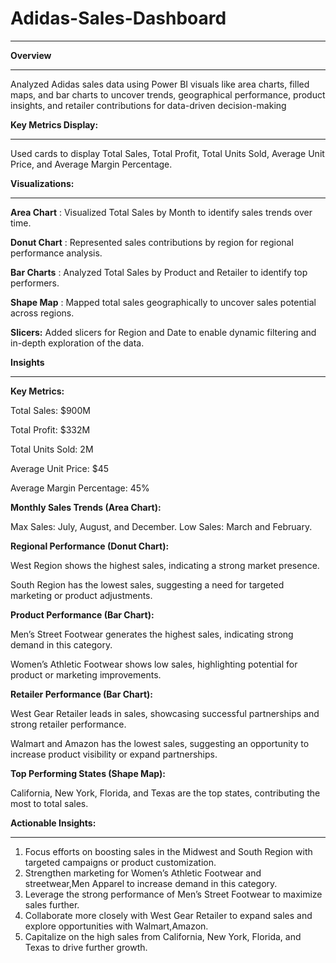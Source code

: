 # Adidas-Sales-Dashboard
___________________________________________________________________________________________________________________________________________________________________________________________________________________

**Overview**
_____________________________________________________________________________________________________________________________________________________________________________________________________________________

Analyzed Adidas sales data using Power BI visuals like area charts, filled maps, and bar charts to uncover trends, geographical performance, product insights, and retailer contributions for data-driven decision-making

**Key Metrics Display:**
_____________________________________________________________________________________________________________________________________________________________________________________________________________________

Used cards to display Total Sales, Total Profit, Total Units Sold, Average Unit Price, and Average Margin Percentage.

**Visualizations:**
_____________________________________________________________________________________________________________________________________________________________________________________________________________________

**Area Chart**  : Visualized Total Sales by Month to identify sales trends over time.

**Donut Chart** : Represented sales contributions by region for regional performance analysis.

**Bar Charts**  : Analyzed Total Sales by Product and Retailer to identify top performers.

**Shape Map**  : Mapped total sales geographically to uncover sales potential across regions.

**Slicers:**
Added slicers for Region and Date to enable dynamic filtering and in-depth exploration of the data.

**Insights**
_____________________________________________________________________________________________________________________________________________________________________________________________________________________

**Key Metrics:**


Total Sales: $900M

Total Profit: $332M

Total Units Sold: 2M

Average Unit Price: $45

Average Margin Percentage: 45%

**Monthly Sales Trends (Area Chart):**

Max Sales: July, August, and December.
Low Sales: March and February.

**Regional Performance (Donut Chart):**

West Region shows the highest sales, indicating a strong market presence.

South Region has the lowest sales, suggesting a need for targeted marketing or product adjustments.

**Product Performance (Bar Chart):**

Men’s Street Footwear generates the highest sales, indicating strong demand in this category.

Women’s Athletic Footwear shows low sales, highlighting potential for product or marketing improvements.

**Retailer Performance (Bar Chart):**

West Gear Retailer leads in sales, showcasing successful partnerships and strong retailer performance.

Walmart and Amazon has the lowest sales, suggesting an opportunity to increase product visibility or expand partnerships.

**Top Performing States (Shape Map):**

California, New York, Florida, and Texas are the top states, contributing the most to total sales.


**Actionable Insights:**
_____________________________________________________________________________________________________________________________________________________________________________________________________________________

1) Focus efforts on boosting sales in the Midwest and South Region with targeted campaigns or product customization.
2) Strengthen marketing for Women’s Athletic Footwear and streetwear,Men Apparel to increase demand in this category.
3) Leverage the strong performance of Men’s Street Footwear to maximize sales further.
4) Collaborate more closely with West Gear Retailer to expand sales and explore opportunities with Walmart,Amazon.
5) Capitalize on the high sales from California, New York, Florida, and Texas to drive further growth.
